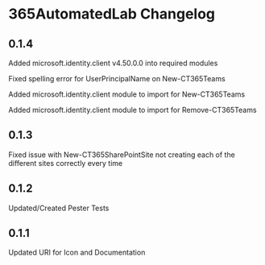 # 365AutomatedLab Changelog

## 0.1.4

Added microsoft.identity.client v4.50.0.0 into required modules

Fixed spelling error for UserPrincipalName on New-CT365Teams

Added microsoft.identity.client module to import for New-CT365Teams

Added microsoft.identity.client module to import for Remove-CT365Teams

## 0.1.3

Fixed issue with New-CT365SharePointSite not creating each of the different sites correctly every time

## 0.1.2

Updated/Created Pester Tests

## 0.1.1

Updated URI for Icon and Documentation
